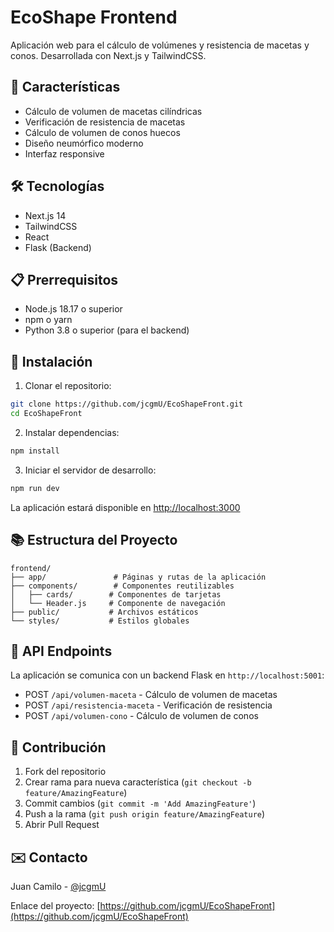 # EcoShape Frontend

Aplicación web para el cálculo de volúmenes y resistencia de macetas y conos. Desarrollada con Next.js y TailwindCSS.

## 🚀 Características

- Cálculo de volumen de macetas cilíndricas
- Verificación de resistencia de macetas
- Cálculo de volumen de conos huecos
- Diseño neumórfico moderno
- Interfaz responsive

## 🛠 Tecnologías

- Next.js 14
- TailwindCSS
- React
- Flask (Backend)

## 📋 Prerrequisitos

- Node.js 18.17 o superior
- npm o yarn
- Python 3.8 o superior (para el backend)

## 🔧 Instalación

1. Clonar el repositorio:

```bash
git clone https://github.com/jcgmU/EcoShapeFront.git
cd EcoShapeFront
```

2. Instalar dependencias:

```bash
npm install
```

3. Iniciar el servidor de desarrollo:

```bash
npm run dev
```

La aplicación estará disponible en [http://localhost:3000](http://localhost:3000)

## 📚 Estructura del Proyecto

```
frontend/
├── app/               # Páginas y rutas de la aplicación
├── components/        # Componentes reutilizables
│   ├── cards/        # Componentes de tarjetas
│   └── Header.js     # Componente de navegación
├── public/           # Archivos estáticos
└── styles/           # Estilos globales
```

## 🔗 API Endpoints

La aplicación se comunica con un backend Flask en `http://localhost:5001`:

- POST `/api/volumen-maceta` - Cálculo de volumen de macetas
- POST `/api/resistencia-maceta` - Verificación de resistencia
- POST `/api/volumen-cono` - Cálculo de volumen de conos

## 👥 Contribución

1. Fork del repositorio
2. Crear rama para nueva característica (`git checkout -b feature/AmazingFeature`)
3. Commit cambios (`git commit -m 'Add AmazingFeature'`)
4. Push a la rama (`git push origin feature/AmazingFeature`)
5. Abrir Pull Request

## ✉️ Contacto

Juan Camilo - [@jcgmU](https://github.com/jcgmU)

Enlace del proyecto: [https://github.com/jcgmU/EcoShapeFront](https://github.com/jcgmU/EcoShapeFront)
